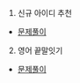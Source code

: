 1. 신규 아이디 추천
* [문제풀이](https://ht.oopy.io/85e61f00-1310-47b5-9a72-3866499307e6)
2. 영어 끝말잇기
* [문제풀이](https://ht.oopy.io/3fe9a5cd-533f-456c-b3b9-62ceb2eab3a0)